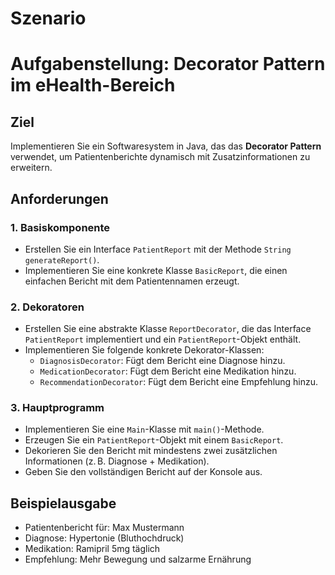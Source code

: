 # Szenario

# Aufgabenstellung: Decorator Pattern im eHealth-Bereich


## Ziel
Implementieren Sie ein Softwaresystem in Java, das das **Decorator Pattern** verwendet, um Patientenberichte dynamisch mit Zusatzinformationen zu erweitern.

## Anforderungen

### 1. Basiskomponente
- Erstellen Sie ein Interface `PatientReport` mit der Methode `String generateReport()`.
- Implementieren Sie eine konkrete Klasse `BasicReport`, die einen einfachen Bericht mit dem Patientennamen erzeugt.

### 2. Dekoratoren
- Erstellen Sie eine abstrakte Klasse `ReportDecorator`, die das Interface `PatientReport` implementiert und ein `PatientReport`-Objekt enthält.
- Implementieren Sie folgende konkrete Dekorator-Klassen:
    - `DiagnosisDecorator`: Fügt dem Bericht eine Diagnose hinzu.
    - `MedicationDecorator`: Fügt dem Bericht eine Medikation hinzu.
    - `RecommendationDecorator`: Fügt dem Bericht eine Empfehlung hinzu.

### 3. Hauptprogramm
- Implementieren Sie eine `Main`-Klasse mit `main()`-Methode.
- Erzeugen Sie ein `PatientReport`-Objekt mit einem `BasicReport`.
- Dekorieren Sie den Bericht mit mindestens zwei zusätzlichen Informationen (z. B. Diagnose + Medikation).
- Geben Sie den vollständigen Bericht auf der Konsole aus.

## Beispielausgabe

- Patientenbericht für: Max Mustermann
- Diagnose: Hypertonie (Bluthochdruck)
- Medikation: Ramipril 5mg täglich
- Empfehlung: Mehr Bewegung und salzarme Ernährung